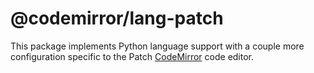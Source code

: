 
# @codemirror/lang-patch

This package implements Python language support with a couple more configuration specific to the Patch [CodeMirror](https://codemirror.net/) code editor.
